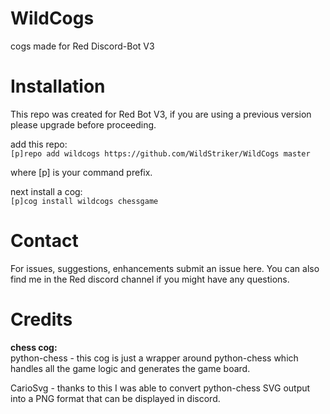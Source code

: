 # WildCogs
cogs made for Red Discord-Bot V3

# Installation
This repo was created for Red Bot V3, if you are using a previous version please upgrade before proceeding.

add this repo:  
`[p]repo add wildcogs https://github.com/WildStriker/WildCogs master`

where [p] is your command prefix.

next install a cog:  
`[p]cog install wildcogs chessgame`

# Contact
For issues, suggestions, enhancements submit an issue here.  You can also find me in the Red discord channel if you might have any questions.

# Credits

**chess cog:**  
python-chess - this cog is just a wrapper around python-chess which handles all the game logic and generates the game board.  

CarioSvg - thanks to this I was able to convert python-chess SVG output into a PNG format that can be displayed in discord.

